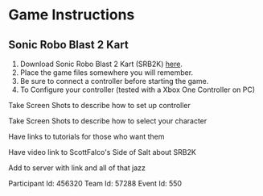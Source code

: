 # Game Instructions

## Sonic Robo Blast 2 Kart

1. Download Sonic Robo Blast 2 Kart (SRB2K) [here](https://github.com/STJr/Kart-Public/releases).
2. Place the game files somewhere you will remember.
3. Be sure to connect a controller before starting the game.
4. To Configure your controller (tested with a Xbox One Controller on PC)

Take Screen Shots to describe how to set up controller

Take Screen Shots to describe how to select your character

Have links to tutorials for those who want them

Have video link to ScottFalco's Side of Salt about SRB2K

Add to server with link and all of that jazz

Participant Id: 456320
Team Id: 57288
Event Id: 550